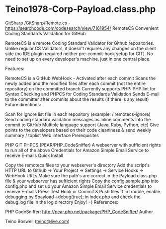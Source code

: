 # Teino1978-Corp-Payload.class.php
GitSharp /GitSharp/Remote.cs - https://searchcode.com/codesearch/view/7161954/
RemoteCS
Convenient Coding Standards Validation for GitHub

RemoteCS is a remote Coding Standard Validator for Github repositories. Unlike regular CS Validators, it doesn't requires any changes on the client side (no IDE plugin required neither pre-commit-hook setup for GIT). No need to set up on every developer's machine, just in one central place.

Features:

RemoteCS is a GitHub WebHook - Activated after each commit
Scans the newly added and the modified files after each commit (not the entire repository) on the committed branch
Currently supports PHP: PHP lint for Syntax Checking and PHPCS for Coding Standards Validation
Sends E-mail to the committer after commits about the results (if there is any result)
Future directions:

Scan for ignore list file in each repository (example: /.remotecs-ignore)
Send coding standard validation messages as inline comments into the commit to GitHub
Multiple language support (Java, Ruby, Python, etc)
Give points to the developers based on their code cleaniness & send weekly summary / toplist
Web interface
Prerequisites

PHP
GIT
PHPCS (PEAR/PHP_CodeSniffer)
A webserver with sufficient rights to run all of the above
Credentials for Amazon Simple Email Service to receive E-mails
Quick Install

Copy the remotecs files to your webserver's directory
Add the script's HTTP URL to Github -> Your Project -> Settings -> Service Hooks -> WebHook URLs
Make sure the path's are correct in the Payload.class.php file & your webserver has sufficient rights
Copy the config.sample.php into config.php and set up your Amazon Simple Email Service credentials to receive E-mails
Press Test Hook or Commit & Push files
If in trouble, enable debugging by $payload->debug(true); in index.php and check the debug.log file in the log directory
Enjoy! =)
References:

PHP CodeSniffer: http://pear.php.net/package/PHP_CodeSniffer/
Author

Teino Boswell (teino@live.com)
